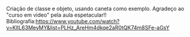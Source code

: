 Criação de classe e objeto, usando caneta como exemplo.
Agradeço ao "curso em video" pela aula espetacular!!
Bibliografia:https://www.youtube.com/watch?v=KlIL63MeyMY&list=PLHz_AreHm4dkqe2aR0tQK74m8SFe-aGsY
